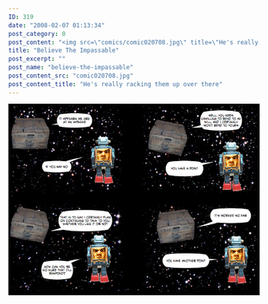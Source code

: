 ```yaml
---
ID: 319
date: "2008-02-07 01:13:34"
post_category: 0
post_content: "<img src=\"comics/comic020708.jpg\" title=\"He's really racking them up over there\"/>"
title: "Believe The Impassable"
post_excerpt: ""
post_name: "believe-the-impassable"
post_content_src: "comic020708.jpg"
post_content_title: "He's really racking them up over there"
---
```



[![He's really racking them up over there](/comics-hi-res/comic020708.jpg)](/comics-hi-res/comic020708.jpg)
